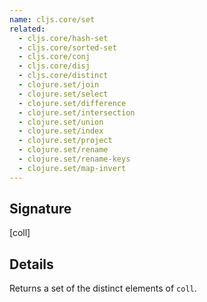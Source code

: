 ```yaml
---
name: cljs.core/set
related:
  - cljs.core/hash-set
  - cljs.core/sorted-set
  - cljs.core/conj
  - cljs.core/disj
  - cljs.core/distinct
  - clojure.set/join
  - clojure.set/select
  - clojure.set/difference
  - clojure.set/intersection
  - clojure.set/union
  - clojure.set/index
  - clojure.set/project
  - clojure.set/rename
  - clojure.set/rename-keys
  - clojure.set/map-invert
---
```


## Signature
[coll]


## Details

Returns a set of the distinct elements of `coll`.
